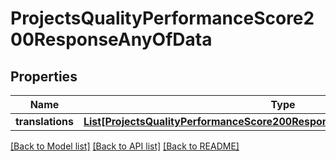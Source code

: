 # ProjectsQualityPerformanceScore200ResponseAnyOfData

## Properties
Name | Type | Description | Notes
------------ | ------------- | ------------- | -------------
**translations** | [**List[ProjectsQualityPerformanceScore200ResponseAnyOfDataTranslationsInner]**](ProjectsQualityPerformanceScore200ResponseAnyOfDataTranslationsInner.md) |  | [optional] 

[[Back to Model list]](../README.md#documentation-for-models) [[Back to API list]](../README.md#documentation-for-api-endpoints) [[Back to README]](../README.md)


